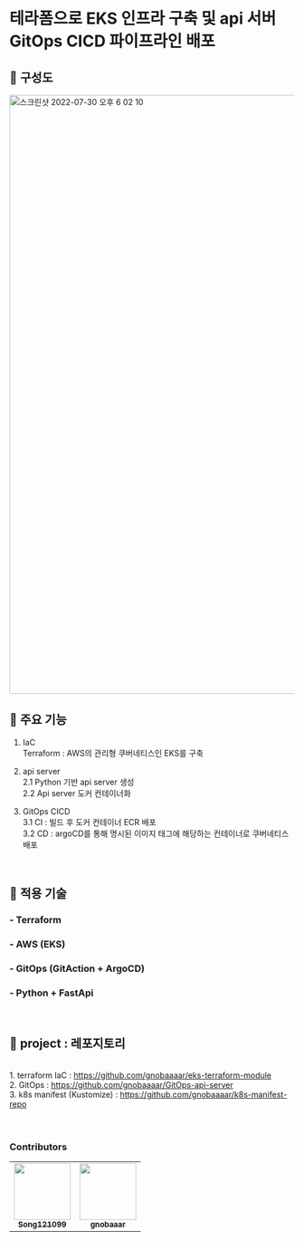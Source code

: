 # 테라폼으로 EKS 인프라 구축 및 api 서버 GitOps CICD 파이프라인 배포

## :open_file_folder: 구성도
<img width="1058" alt="스크린샷 2022-07-30 오후 6 02 10" src="https://previews.123rf.com/images/aquir/aquir1906/aquir190606651/125693673-%EC%98%88%EC%8B%9C-%EC%8A%A4%ED%83%AC%ED%94%84-%EC%98%88-%EC%82%AC%EA%B0%81%ED%98%95-%EA%B7%B8%EB%9F%B0-%EC%A7%80-%EA%B8%B0%ED%98%B8%EC%9E%85%EB%8B%88%EB%8B%A4-%EC%98%88%EC%8B%9C.jpg">
</br>

## :open_file_folder: 주요 기능
1. IaC
</br>Terraform : AWS의 관리형 쿠버네티스인 EKS를 구축

2. api server
</br>2.1 Python 기반 api server 생성
</br>2.2 Api server 도커 컨테이너화

3. GitOps CICD
</br>3.1 CI : 빌드 후 도커 컨테이너 ECR 배포
</br>3.2 CD : argoCD를 통해 명시된 이미지 태그에 해당하는 컨테이너로 쿠버네티스 배포
</br>

## :open_file_folder: 적용 기술
### - Terraform
### - AWS (EKS) &nbsp;
### - GitOps (GitAction + ArgoCD) &nbsp;
### - Python + FastApi
</br>

## :open_file_folder: project : 레포지토리
</br>1. terraform IaC : https://github.com/gnobaaaar/eks-terraform-module
</br>2. GitOps : https://github.com/gnobaaaar/GitOps-api-server
</br>3. k8s manifest (Kustomize) : https://github.com/gnobaaaar/k8s-manifest-repo
</br>
</br>
</br>

### Contributors
<table>
  <tr>
    <td align="center"><a href="https://github.com/Song121099"><img src="https://avatars.githubusercontent.com/u/70850937?v=4" width="100px;" alt=""/><br /><sub><b>Song121099</b></sub></a><br/></td>
    <td align="center"><a href="https://github.com/gnobaaaar"><img src="https://avatars.githubusercontent.com/u/65750746?v=4" width="100px;" alt=""/><br /><sub><b>gnobaaar</b></sub></a><br/></td>
  </tr>
  </table>
